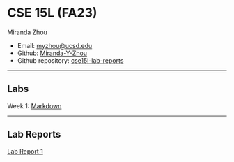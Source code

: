 # CSE 15L (FA23)
Miranda Zhou
* Email: myzhou@ucsd.edu
* Github: [Miranda-Y-Zhou](https://github.com/Miranda-Y-Zhou)
* Github repository: [cse15l-lab-reports](https://github.com/Miranda-Y-Zhou/cse15l-lab-reports)

---

## Labs
Week 1: [Markdown](https://miranda-y-zhou.github.io/cse15l-lab-reports/Markdown.html)

---

## Lab Reports
[Lab Report 1]()
